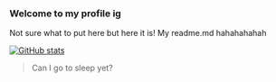### Welcome to my profile ig
Not sure what to put here but here it is! My readme.md hahahahahah

[![GitHub stats](https://github-readme-stats.vercel.app/api?username=CyberDudeJ)]() 

> Can I go to sleep yet?
